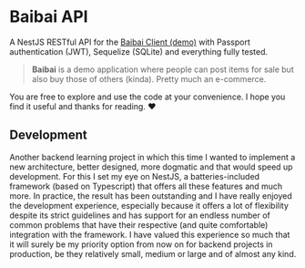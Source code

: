 # Baibai API

A NestJS RESTful API for the [Baibai Client (demo)](https://github.com/DevCorvus/baibai-client) with Passport authentication (JWT), Sequelize (SQLite) and everything fully tested.

> **Baibai** is a demo application where people can post items for sale but also buy those of others (kinda). Pretty much an e-commerce.

You are free to explore and use the code at your convenience. I hope you find it useful and thanks for reading. ❤️

## Development

Another backend learning project in which this time I wanted to implement a new architecture, better designed, more dogmatic and that would speed up development. For this I set my eye on NestJS, a batteries-included framework (based on Typescript) that offers all these features and much more. In practice, the result has been outstanding and I have really enjoyed the development experience, especially because it offers a lot of flexibility despite its strict guidelines and has support for an endless number of common problems that have their respective (and quite comfortable) integration with the framework. I have valued this experience so much that it will surely be my priority option from now on for backend projects in production, be they relatively small, medium or large and of almost any kind.
